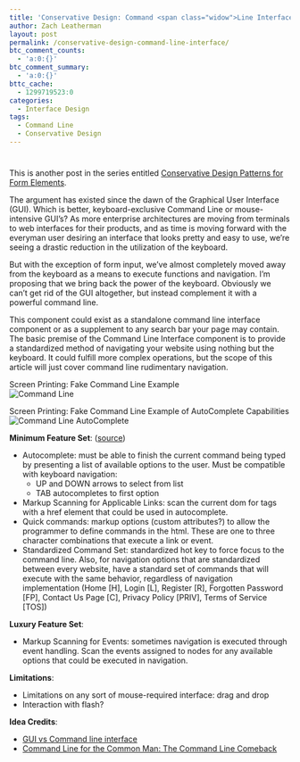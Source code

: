 ```yaml
---
title: 'Conservative Design: Command <span class="widow">Line Interface</span>'
author: Zach Leatherman
layout: post
permalink: /conservative-design-command-line-interface/
btc_comment_counts:
  - 'a:0:{}'
btc_comment_summary:
  - 'a:0:{}'
bttc_cache:
  - 1299719523:0
categories:
  - Interface Design
tags:
  - Command Line
  - Conservative Design
---
```

# 

This is another post in the series entitled [Conservative Design Patterns for Form Elements][1].

 [1]: http://www.zachleat.com/web/2007/02/22/conservative-design-patterns-for-form-elements/

The argument has existed since the dawn of the Graphical User Interface (GUI). Which is better, keyboard-exclusive Command Line or mouse-intensive GUI’s? As more enterprise architectures are moving from terminals to web interfaces for their products, and as time is moving forward with the everyman user desiring an interface that looks pretty and easy to use, we’re seeing a drastic reduction in the utilization of the keyboard.

But with the exception of form input, we’ve almost completely moved away from the keyboard as a means to execute functions and navigation. I’m proposing that we bring back the power of the keyboard. Obviously we can’t get rid of the GUI altogether, but instead complement it with a powerful command line.

This component could exist as a standalone command line interface component or as a supplement to any search bar your page may contain. The basic premise of the Command Line Interface component is to provide a standardized method of navigating your website using nothing but the keyboard. It could fulfill more complex operations, but the scope of this article will just cover command line rudimentary navigation.

Screen Printing: Fake Command Line Example  
![Command Line][2]

 [2]: http://www.zachleat.com/web/wp-content/uploads/2007/03/commandline.gif

Screen Printing: Fake Command Line Example of AutoComplete Capabilities  
![Command Line AutoComplete][3]

 [3]: http://www.zachleat.com/web/wp-content/uploads/2007/03/commandline_f.gif

**Minimum Feature Set**: ([source][4])

 [4]: http://jfulton.org/?page=Software&file=gui.php

*   Autocomplete: must be able to finish the current command being typed by presenting a list of available options to the user. Must be compatible with keyboard navigation: 
    *   UP and DOWN arrows to select from list
    *   TAB autocompletes to first option
*   Markup Scanning for Applicable Links: scan the current dom for  tags with a href element that could be used in autocomplete.
*   Quick commands: markup options (custom attributes?) to allow the programmer to define commands in the html. These are one to three character combinations that execute a link or event.
*   Standardized Command Set: standardized hot key to force focus to the command line. Also, for navigation options that are standardized between every website, have a standard set of commands that will execute with the same behavior, regardless of navigation implementation (Home [H], Login [L], Register [R], Forgotten Password [FP], Contact Us Page [C], Privacy Policy [PRIV], Terms of Service [TOS])

**Luxury Feature Set**:

*   Markup Scanning for Events: sometimes navigation is executed through event handling. Scan the events assigned to nodes for any available options that could be executed in navigation.

**Limitations**:

*   Limitations on any sort of mouse-required interface: drag and drop
*   Interaction with flash?

**Idea Credits**:

*   [GUI vs Command line interface][5]
*   [Command Line for the Common Man: The Command Line Comeback][6]

 [5]: http://www.softpanorama.org/OFM/gui_vs_command_line.shtml
 [6]: http://www.humanized.com/weblog/2007/02/24/your_grandmothers_command_line_the_command_line_co/